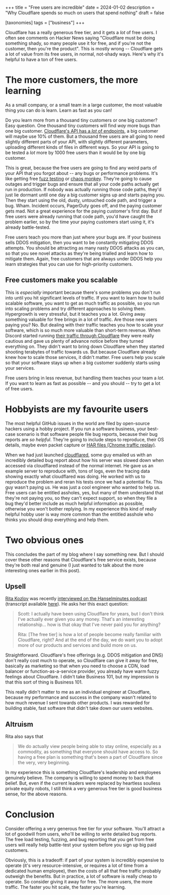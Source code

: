 +++
title = "Free users are incredible"
date = 2024-01-02
description = "Why Cloudflare spends so much on users that spend nothing"
draft = false

[taxonomies]
tags = ["business"]
+++

Cloudflare has a really generous free tier, and it gets a _lot_ of free users. I often see comments on Hacker News saying "Cloudflare must be doing something shady, so many people use it for free, and if you're not the customer, then you're the product". This is mostly wrong -- Cloudflare gets a lot of value from its free users, in normal, not-shady ways. Here's why it's helpful to have a ton of free users.

<!-- more -->

# The more customers, the more learning

As a small company, or a small team in a large customer, the most valuable thing you can do is learn. Learn as fast as you can!

Do you learn more from a thousand tiny customers or one big customer? Easy question. One thousand tiny customers will find _way_ more bugs than one big customer. [Cloudflare's API has a _lot_ of endpoints][cf-api], a big customer will maybe use 10% of them. But a thousand free users are all going to need slightly different parts of your API, with slightly different parameters, uploading different kinds of files in different ways. So your API is going to be tested a _lot_ more by 1000 free users than it would be by one big customer.

This is great, because the free users are going to find any weird parts of your API that you forgot about -- any bugs or performance problems. It's like getting free [fuzz testing] or [chaos monkey]. They're going to cause outages and trigger bugs and ensure that all your code paths actually get run in production. If nobody was actually running those code paths, they'd just lie dormant until one day a big customer signs up and starts paying you. Then they start using the old, dusty, untouched code path, and trigger a bug. Wham. Incident occurs, PagerDuty goes off, and the paying customer gets mad. Not a great experience for the paying customer's first day. But if free users were already running that code path, you'd have caught the problem earlier, so by the time your paying customers start using it, it's already battle-tested.

Free users teach you more than just where your bugs are. If your business sells DDOS mitigation, then you want to be constantly mitigating DDOS attempts. You should be attracting as many nasty DDOS attacks as you can, so that you see novel attacks as they're being trialled and learn how to mitigate them. Again, free customers that are always under DDOS help you learn strategies that you can use for high-priority customers.

## Free customers make you scalable

This is _especially_ important because there's some problems you don't run into until you hit significant levels of traffic. If you want to learn how to build scalable software, you want to get as much traffic as possible, so you run into scaling problems and try different approaches to solving them. Hypergrowth is very stressful, but it teaches you a lot. Giving away something valuable for free brings in a lot of traffic. Are those new users paying you? No. But dealing with their traffic teaches you how to scale your software, which is so much more valuable than short-term revenue. When Discord started running [their traffic through Cloudflare][discord] they were really cautious and gave us plenty of advance notice before they turned everything on. They didn't want to bring down Cloudflare when they started shooting terabytes of traffic towards us. But because Cloudflare already knew how to scale those services, it didn't matter. Free users help you scale so that your software stays up when a big customer suddenly starts using your services.

Free users bring in less revenue, but handling them teaches your team a _lot_. If you want to learn as fast as possible -- and you should -- try to get a lot of free users.

# Hobbyists are my favourite users

The most helpful GitHub issues in the world are filed by open-source hackers using a hobby project. If you run a software business, your best-case scenario is that software people file bug reports, because their bug reports are _so helpful_. They're going to include steps to reproduce, their OS details, maybe even packet capture or [HAR files (Chrome traffic replay)][har].

When we had just launched [cloudflared], some guy emailed us with an incredibly detailed bug report about how his server was slowed down when accessed via cloudflared instead of the normal internet. He gave us an example server to reproduce with, tons of logs, even the tracing data showing exactly what cloudflared was doing. He worked with us to reproduce the problem and reran his tests once we had a potential fix. This guy wasn't paying us. He was just a cool engineer who wanted to help us. Free users can be entitled assholes, yes, but many of them understand that they're not paying you, so they can't expect support, so when they file a bug they'd better include as much helpful information as possible, otherwise you won't bother replying. In my experience this kind of really helpful hobby user is way more common than the entitled asshole who thinks you should drop everything and help them.

# Two obvious ones

This concludes the part of my blog where I say something new. But I should cover these other reasons that Cloudflare's free service exists, because they're both real and genuine (I just wanted to talk about the more interesting ones earlier in this post).

## Upsell

[Rita Kozlov][rita] was recently [interviewed on the Hanselminutes podcast][hanselminutes] (transcript available [here][transcript]). He asks her this exact question:

> Scott: I actually have been using Cloudflare for years, but I don't think I've actually ever given you any money. That's an interesting relationship... how is that okay that I've never paid you for anything?
> 
> Rita: [The free tier] is how a lot of people become really familiar with Cloudflare, right? And at the end of the day, we do want you to adopt more of our products and services and build more on us.

Straightforward. Cloudflare's free offerings (e.g. DDOS mitigation and DNS) don't really cost much to operate, so Cloudflare can give it away for free, basically as marketing so that when you need to choose a CDN, load balancer or function-as-a-service provider, you already have warm fuzzy feelings about Cloudflare. I didn't take Business 101, but my impression is that this sort of thing is Business 101. 

This really didn't matter to me as an individual engineer at Cloudflare, because my performance and success in the company wasn't related to how much revenue I sent towards other products. I was rewarded for building stable, fast software that didn't take down our users websites. 

## Altruism

Rita also says that 

> We do actually view people being able to stay online, especially as a commodity, as something that everyone should have access to. So having a free plan is something that's been a part of Cloudflare since the very, very beginning.

In my experience this is something Cloudflare's leadership and employees genuinely believe. The company is willing to spend money to back that belief. But, even if the current leaders were replaced by heartless soulless private equity robots, I still think a very generous free tier is good business sense, for the above reasons.

# Conclusion

Consider offering a very generous free tier for your software. You'll attract a lot of goodwill from users, who'll be willing to write detailed bug reports. The free load testing, fuzzing, and bug reporting that you get from free users will really help battle-test your system before you sign up big paid customers.

Obviously, this is a tradeoff: if part of your system is incredibly expensive to operate (it's very resource-intensive, or requires a lot of time from a dedicated human employee), then the costs of all that free traffic probably outweigh the benefits. But in practice, a lot of software is really cheap to operate. So consider giving it away for free. The more users, the more traffic. The faster you hit scale, the faster you're learning.

[hanselminutes]: https://hanselminutes.com/923/building-a-better-internet-with-cloudflares-rita-kozlov
[rita]: https://twitter.com/ritakozlov_/
[transcript]: https://app.podscribe.ai/episode/92949855
[cf-api]: https://api.cloudflare.com
[fuzz testing]: https://en.wikipedia.org/wiki/Fuzzing
[har]: https://support.google.com/admanager/answer/10358597?hl=en
[chaos monkey]: https://en.wikipedia.org/wiki/Chaos_engineering
[cloudflared]: https://github.com/cloudflare/cloudflared
[discord]: https://www.cloudflare.com/case-studies/discord/